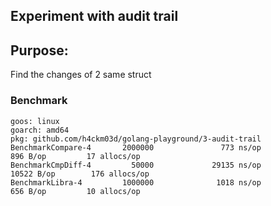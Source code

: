 ## Experiment with audit trail

## Purpose:

Find the changes of 2 same struct

### Benchmark

```
goos: linux
goarch: amd64
pkg: github.com/h4ckm03d/golang-playground/3-audit-trail
BenchmarkCompare-4       2000000               773 ns/op             896 B/op         17 allocs/op
BenchmarkCmpDiff-4         50000             29135 ns/op           10522 B/op        176 allocs/op
BenchmarkLibra-4         1000000              1018 ns/op             656 B/op         10 allocs/op
```
